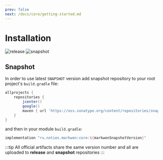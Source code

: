 ```yaml
---
prev: false
next: /docs/core/getting-started.md
---
```


# Installation

![release](https://img.shields.io/maven-central/v/ru.noties.markwon/core.svg?label=release)
![snapshot](https://img.shields.io/nexus/s/https/oss.sonatype.org/ru.noties.markwon/core.svg?label=snapshot)

<ArtifactPicker />

## Snapshot

In order to use latest `SNAPSHOT` version add snapshot repository 
to your root project's `build.gradle` file:

```groovy
allprojects {
    repositories {
        jcenter()
        google()
        maven { url 'https://oss.sonatype.org/content/repositories/snapshots/' } // <- this one
    }
}
```

and then in your module `build.gradle`:

```gradle
implementation "ru.noties.markwon:core:${markwonSnapshotVersion}"
```

:::tip
All official artifacts share the same version number and all 
are uploaded to **release** and **snapshot** repositories
:::

